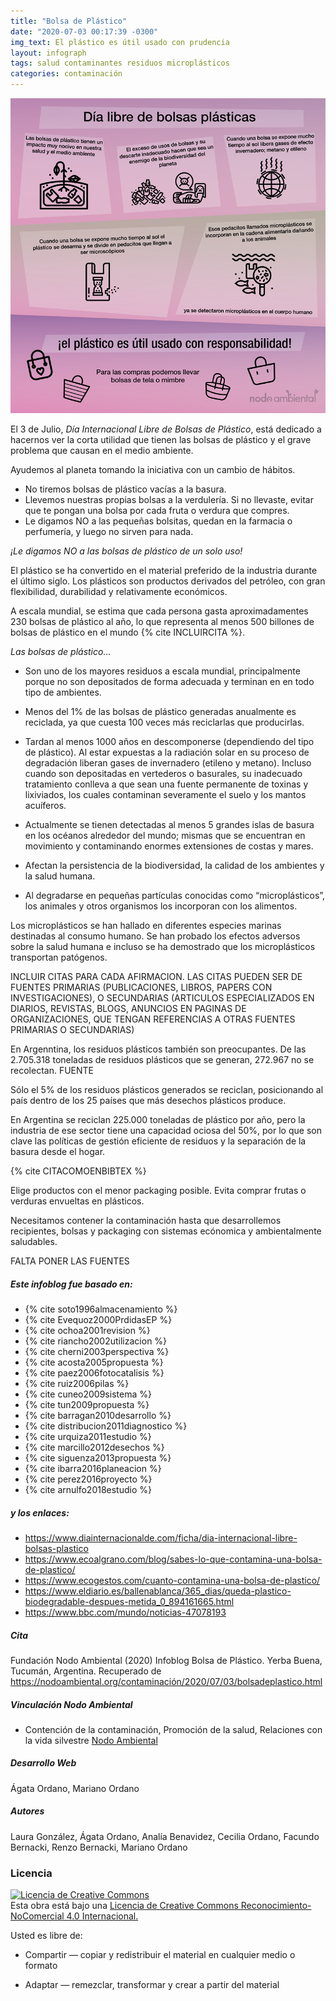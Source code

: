 ```yaml
---
title: "Bolsa de Plástico"
date: "2020-07-03 00:17:39 -0300"
img_text: El plástico es útil usado con prudencia
layout: infograph
tags: salud contaminantes residuos microplásticos
categories: contaminación
---
```


![plastico](/assets/images/infograph/BolsadePlastico.png)

<!--section-->

El 3 de Julio, *Día Internacional Libre de Bolsas de Plástico*, está dedicado 
a hacernos ver la corta utilidad que tienen las bolsas de plástico y el grave problema que causan en el medio ambiente.


Ayudemos al planeta tomando la iniciativa con un cambio de hábitos.

- No tiremos bolsas de plástico vacías a la basura. 
- Llevemos nuestras propias bolsas a la  verdulería. Si no llevaste, evitar que te pongan una bolsa por cada fruta o verdura que compres.
- Le digamos NO a las pequeñas bolsitas, quedan en la farmacia o perfumería, y luego no sirven para nada.


*¡Le digamos NO a las bolsas de plástico de un solo uso!*

El plástico se ha convertido en el material preferido de la industria durante el último siglo. Los plásticos son productos derivados del petróleo, con gran flexibilidad, durabilidad y relativamente económicos.

A escala mundial, se estima que cada persona gasta aproximadamentes 230 bolsas de plástico al año, lo que representa al menos 500 billones de bolsas de plástico en el mundo {% cite INCLUIRCITA %}.

*Las bolsas de plástico...*

- Son uno de los mayores residuos a escala mundial, principalmente porque no son depositados de forma adecuada y terminan en en todo tipo de ambientes.

- Menos del 1% de las bolsas de plástico generadas anualmente es reciclada, ya que cuesta 100 veces más reciclarlas que producirlas.

- Tardan al menos 1000 años en descomponerse (dependiendo del tipo de plástico). Al estar expuestas a la radiación solar en su proceso de degradación liberan gases de invernadero (etileno y metano). Incluso cuando son depositadas en vertederos o basurales, su inadecuado tratamiento conlleva a que sean una fuente permanente de toxinas y lixiviados, los cuales contaminan severamente el suelo y los mantos acuíferos.

- Actualmente se tienen detectadas al menos 5 grandes islas de basura en los océanos alrededor del mundo; mismas que se encuentran en movimiento y contaminando enormes extensiones de costas y mares.

- Afectan la persistencia de la biodiversidad, la calidad de los ambientes y la salud humana. 

- Al degradarse en pequeñas partículas conocidas como “microplásticos”, los animales y otros organismos los incorporan con los alimentos. 


Los microplásticos se han hallado en diferentes especies marinas destinadas al consumo humano. Se han probado los efectos adversos sobre la salud humana e incluso se ha demostrado que los microplásticos transportan patógenos.   

INCLUIR CITAS PARA CADA AFIRMACION. LAS CITAS PUEDEN SER DE FUENTES PRIMARIAS (PUBLICACIONES, LIBROS, PAPERS CON INVESTIGACIONES), O SECUNDARIAS (ARTICULOS ESPECIALIZADOS EN DIARIOS, REVISTAS, BLOGS, ANUNCIOS EN PAGINAS DE ORGANIZACIONES, QUE TENGAN REFERENCIAS A OTRAS FUENTES PRIMARIAS O SECUNDARIAS)

En Argenntina, los residuos plásticos también son preocupantes. De las 2.705.318 toneladas de residuos plásticos que se generan, 272.967 no se recolectan. FUENTE

Sólo el 5% de los residuos plásticos generados se reciclan, posicionando al país dentro de los 25 países que más desechos plásticos produce.

En Argentina se reciclan 225.000 toneladas de plástico por año, pero la industria de ese sector tiene una capacidad ociosa del 50%, por lo que son clave las políticas de gestión eficiente de residuos y la separación de la basura desde el hogar. 

{% cite CITACOMOENBIBTEX %}

Elige productos con el menor packaging posible. Evita comprar frutas o verduras envueltas en plásticos.

Necesitamos contener la contaminación hasta que desarrollemos recipientes, bolsas y packaging con sistemas ecónomica y ambientalmente saludables.

FALTA PONER LAS FUENTES

##### Este infoblog fue basado en: 
+ {% cite soto1996almacenamiento %}
+ {% cite Evequoz2000PrdidasEP %}
+ {% cite ochoa2001revision %}
+ {% cite riancho2002utilizacion %}
+ {% cite cherni2003perspectiva %}
+ {% cite acosta2005propuesta %}
+ {% cite paez2006fotocatalisis %}
+ {% cite ruiz2006pilas %}
+ {% cite cuneo2009sistema %}
+ {% cite tun2009propuesta %}
+ {% cite barragan2010desarrollo %}
+ {% cite distribucion2011diagnostico %}
+ {% cite urquiza2011estudio %}
+ {% cite marcillo2012desechos %}
+ {% cite siguenza2013propuesta %}
+ {% cite ibarra2016planeacion %}
+ {% cite perez2016proyecto %}
+ {% cite arnulfo2018estudio %}

##### y los enlaces:
+ https://www.diainternacionalde.com/ficha/dia-internacional-libre-bolsas-plastico
+ https://www.ecoalgrano.com/blog/sabes-lo-que-contamina-una-bolsa-de-plastico/
+ https://www.ecogestos.com/cuanto-contamina-una-bolsa-de-plastico/
+ https://www.eldiario.es/ballenablanca/365_dias/queda-plastico-biodegradable-despues-metida_0_894161665.html
+ https://www.bbc.com/mundo/noticias-47078193

##### Cita
Fundación Nodo Ambiental (2020) Infoblog Bolsa de Plástico. Yerba Buena, Tucumán, Argentina. Recuperado de https://nodoambiental.org/contaminación/2020/07/03/bolsadeplastico.html

##### Vinculación Nodo Ambiental
- Contención de la contaminación, Promoción de la salud, Relaciones con la vida silvestre <a href="https://nodoambiental.org">Nodo Ambiental</a>


##### Desarrollo Web
Ágata Ordano, Mariano Ordano

##### Autores 
Laura González, Ágata Ordano, Analía Benavidez, Cecilia Ordano, Facundo Bernacki, Renzo Bernacki, Mariano Ordano

### Licencia
<a rel="license" href="http://creativecommons.org/licenses/by-nc/4.0/"><img alt="Licencia de Creative Commons" style="border-width:0" src="https://licensebuttons.net/l/by-nc/4.0/88x31.png" /></a><br />Esta obra está bajo una <a rel="license" href="https://creativecommons.org/licenses/by-nc/4.0/deed.es_ES">Licencia de Creative Commons Reconocimiento-NoComercial 4.0 Internacional.</a>

Usted es libre de:

+ Compartir — copiar y redistribuir el material en cualquier medio o formato

+ Adaptar — remezclar, transformar y crear a partir del material

